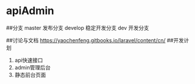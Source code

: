 # apiAdmin

##分支
master 发布分支
develop 稳定开发分支
dev 开发分支

##讨论与文档
https://yaochenfeng.gitbooks.io/laravel/content/cn/
##开发计划

1. api快速接口
2. admin管理后台
3. 静态前台页面